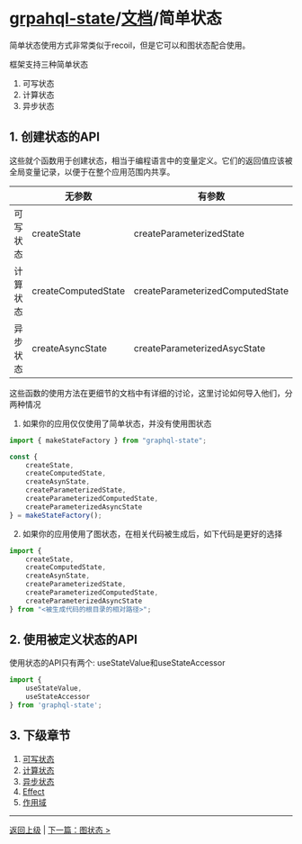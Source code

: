 # [grpahql-state](https://github.com/babyfish-ct/graphql-state)/[文档](../README_zh_CN.md)/简单状态

简单状态使用方式非常类似于recoil，但是它可以和图状态配合使用。

框架支持三种简单状态

1. 可写状态
2. 计算状态
3. 异步状态

## 1. 创建状态的API

这些就个函数用于创建状态，相当于编程语言中的变量定义。它们的返回值应该被全局变量记录，以便于在整个应用范围内共享。

||无参数|有参数|
|---|---|---|
|可写状态|createState|createParameterizedState|
|计算状态|createComputedState|createParameterizedComputedState|
|异步状态|createAsyncState|createParameterizedAsycState|

这些函数的使用方法在更细节的文档中有详细的讨论，这里讨论如何导入他们，分两种情况

1. 如果你的应用仅仅使用了简单状态，并没有使用图状态
```ts
import { makeStateFactory } from "graphql-state";

const { 
    createState, 
    createComputedState, 
    createAsynState,
    createParameterizedState,
    createParameterizedComputedState,
    createParameterizedAsyncState
} = makeStateFactory();
```

2. 如果你的应用使用了图状态，在相关代码被生成后，如下代码是更好的选择
```ts
import { 
    createState, 
    createComputedState, 
    createAsynState,
    createParameterizedState,
    createParameterizedComputedState,
    createParameterizedAsyncState
} from "<被生成代码的根目录的相对路径>";

```

## 2. 使用被定义状态的API

使用状态的API只有两个: useStateValue和useStateAccessor

```ts
import { 
    useStateValue, 
    useStateAccessor 
} from 'graphql-state';
```

## 3. 下级章节

1. [可写状态](./writable_zh_CN.md)
2. [计算状态](./computed_zh_CN.md)
3. [异步状态](./async_zh_CN.md)
4. [Effect](./effect_zh_CN.md)
5. [作用域](./scope_zh_CN.md)

---------------------------------------
[返回上级](../README_zh_CN.md) | [下一篇：图状态 >](../graph-state/README_zh_CN.md)
